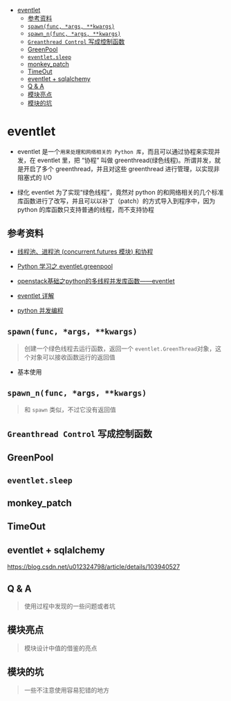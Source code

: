 - [eventlet](#eventlet)
  - [参考资料](#参考资料)
  - [`spawn(func, *args, **kwargs)`](#spawnfunc-args-kwargs)
  - [`spawn_n(func, *args, **kwargs)`](#spawn_nfunc-args-kwargs)
  - [`Greanthread Control` 写成控制函数](#greanthread-control-写成控制函数)
  - [GreenPool](#greenpool)
  - [`eventlet.sleep`](#eventletsleep)
  - [monkey_patch](#monkey_patch)
  - [TimeOut](#timeout)
  - [eventlet + sqlalchemy](#eventlet--sqlalchemy)
  - [Q & A](#q--a)
  - [模块亮点](#模块亮点)
  - [模块的坑](#模块的坑)

# eventlet

- eventlet 是一个`用来处理和网络相关的 Python 库`，而且可以通过协程来实现并发，在 eventlet 里，把 “协程” 叫做 greenthread(绿色线程)。所谓并发，就是开启了多个 greenthread，并且对这些 greenthread 进行管理，以实现非阻塞式的 I/O

- 绿化
  eventlet 为了实现“绿色线程”，竟然对 python 的和网络相关的几个标准库函数进行了改写，并且可以以补丁（patch）的方式导入到程序中，因为 python 的库函数只支持普通的线程，而不支持协程

## 参考资料

- [线程池、进程池 (concurrent.futures 模块) 和协程](https://www.cnblogs.com/Zzbj/p/9709719.html)

- [Python 学习之 eventlet.greenpool](https://blog.csdn.net/weixin_34096182/article/details/93012514)

- [openstack基础之python的多线程并发库函数——eventlet](https://www.aboutyun.com/thread-20085-1-1.html)

- [eventlet 详解](https://www.cnblogs.com/giotto95827/p/8761055.html)

- [python 并发编程](https://blog.csdn.net/u010827484/article/details/81223035)

## `spawn(func, *args, **kwargs)`

> 创建一个绿色线程去运行函数，返回一个 `eventlet.GreenThread`对象，这个对象可以接收函数运行的返回值

- 基本使用

## `spawn_n(func, *args, **kwargs)`

> 和 `spawn` 类似，不过它没有返回值

## `Greanthread Control` 写成控制函数

## GreenPool

## `eventlet.sleep`

## monkey_patch

## TimeOut

## eventlet + sqlalchemy

https://blog.csdn.net/u012324798/article/details/103940527

## Q & A

> 使用过程中发现的一些问题或者坑

## 模块亮点

> 模块设计中值的借鉴的亮点

## 模块的坑

> 一些不注意使用容易犯错的地方

